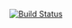 [![Build Status](https://travis-ci.org/cepheros/segadmin.png?branch=master)](https://travis-ci.org/cepheros/segadmin)
